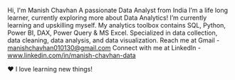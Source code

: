 Hi, I'm Manish Chavhan
A passionate Data Analyst from India
I’m a life long learner, currently exploring more about Data Analytics!
I’m currently learning and upskilling myself.
My analytics toolbox contains SQL, Python, Power BI, DAX, Power Query & MS Excel.
Specialized in data collection, data cleaning, data analysis, and data visualization.
Reach me at Gmail - manishchavhan010130@gmail.com
Connect with me at LinkedIn - www.linkedin.com/in/manish-chavhan-data


❤️ I love learning new things!

<!---
manishchavhan2000/manishchavhan2000 is a ✨ special ✨ repository because its `README.md` (this file) appears on your GitHub profile.
You can click the Preview link to take a look at your changes.
--->
